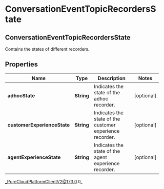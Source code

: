 # ConversationEventTopicRecordersState

## ConversationEventTopicRecordersState
Contains the states of different recorders.

## Properties

|Name | Type | Description | Notes|
|------------ | ------------- | ------------- | -------------|
| **adhocState** | **String** | Indicates the state of the adhoc recorder. | [optional] |
| **customerExperienceState** | **String** | Indicates the state of the customer experience recorder. | [optional] |
| **agentExperienceState** | **String** | Indicates the state of the agent experience recorder. | [optional] |



_PureCloudPlatformClientV2@173.0.0_
